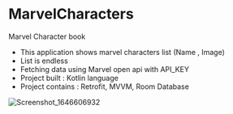 # MarvelCharacters
Marvel Character book

- This application shows marvel characters list (Name , Image)
- List is endless
- Fetching data using Marvel open api with API_KEY
- Project built : Kotlin language
- Project contains : Retrofit, MVVM, Room Database

![Screenshot_1646606932](https://user-images.githubusercontent.com/40670499/156945556-c84b28b4-2aed-4f70-b497-e0ee13a0479e.png)

